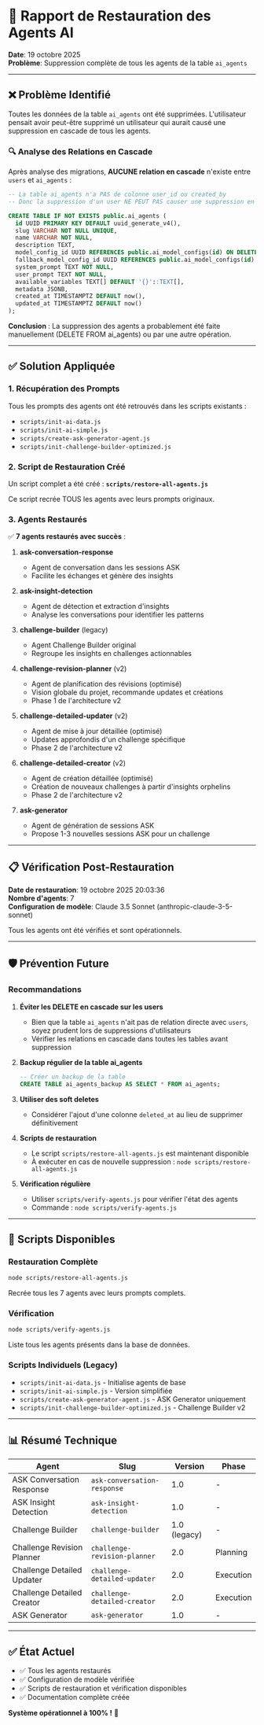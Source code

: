 # 🔧 Rapport de Restauration des Agents AI

**Date**: 19 octobre 2025  
**Problème**: Suppression complète de tous les agents de la table `ai_agents`

---

## ❌ Problème Identifié

Toutes les données de la table `ai_agents` ont été supprimées. L'utilisateur pensait avoir peut-être supprimé un utilisateur qui aurait causé une suppression en cascade de tous les agents.

### 🔍 Analyse des Relations en Cascade

Après analyse des migrations, **AUCUNE relation en cascade** n'existe entre `users` et `ai_agents` :

```sql
-- La table ai_agents n'a PAS de colonne user_id ou created_by
-- Donc la suppression d'un user NE PEUT PAS causer une suppression en cascade des agents

CREATE TABLE IF NOT EXISTS public.ai_agents (
  id UUID PRIMARY KEY DEFAULT uuid_generate_v4(),
  slug VARCHAR NOT NULL UNIQUE,
  name VARCHAR NOT NULL,
  description TEXT,
  model_config_id UUID REFERENCES public.ai_model_configs(id) ON DELETE SET NULL,
  fallback_model_config_id UUID REFERENCES public.ai_model_configs(id) ON DELETE SET NULL,
  system_prompt TEXT NOT NULL,
  user_prompt TEXT NOT NULL,
  available_variables TEXT[] DEFAULT '{}'::TEXT[],
  metadata JSONB,
  created_at TIMESTAMPTZ DEFAULT now(),
  updated_at TIMESTAMPTZ DEFAULT now()
);
```

**Conclusion** : La suppression des agents a probablement été faite manuellement (DELETE FROM ai_agents) ou par une autre opération.

---

## ✅ Solution Appliquée

### 1. Récupération des Prompts

Tous les prompts des agents ont été retrouvés dans les scripts existants :
- `scripts/init-ai-data.js`
- `scripts/init-ai-simple.js`
- `scripts/create-ask-generator-agent.js`
- `scripts/init-challenge-builder-optimized.js`

### 2. Script de Restauration Créé

Un script complet a été créé : **`scripts/restore-all-agents.js`**

Ce script recrée TOUS les agents avec leurs prompts originaux.

### 3. Agents Restaurés

✅ **7 agents restaurés avec succès** :

1. **ask-conversation-response**
   - Agent de conversation dans les sessions ASK
   - Facilite les échanges et génère des insights

2. **ask-insight-detection**
   - Agent de détection et extraction d'insights
   - Analyse les conversations pour identifier les patterns

3. **challenge-builder** (legacy)
   - Agent Challenge Builder original
   - Regroupe les insights en challenges actionnables

4. **challenge-revision-planner** (v2)
   - Agent de planification des révisions (optimisé)
   - Vision globale du projet, recommande updates et créations
   - Phase 1 de l'architecture v2

5. **challenge-detailed-updater** (v2)
   - Agent de mise à jour détaillée (optimisé)
   - Updates approfondis d'un challenge spécifique
   - Phase 2 de l'architecture v2

6. **challenge-detailed-creator** (v2)
   - Agent de création détaillée (optimisé)
   - Création de nouveaux challenges à partir d'insights orphelins
   - Phase 2 de l'architecture v2

7. **ask-generator**
   - Agent de génération de sessions ASK
   - Propose 1-3 nouvelles sessions ASK pour un challenge

---

## 📋 Vérification Post-Restauration

**Date de restauration**: 19 octobre 2025 20:03:36  
**Nombre d'agents**: 7  
**Configuration de modèle**: Claude 3.5 Sonnet (anthropic-claude-3-5-sonnet)

Tous les agents ont été vérifiés et sont opérationnels.

---

## 🛡️ Prévention Future

### Recommandations

1. **Éviter les DELETE en cascade sur les users**
   - Bien que la table `ai_agents` n'ait pas de relation directe avec `users`, soyez prudent lors de suppressions d'utilisateurs
   - Vérifier les relations en cascade dans toutes les tables avant suppression

2. **Backup régulier de la table ai_agents**
   ```sql
   -- Créer un backup de la table
   CREATE TABLE ai_agents_backup AS SELECT * FROM ai_agents;
   ```

3. **Utiliser des soft deletes**
   - Considérer l'ajout d'une colonne `deleted_at` au lieu de supprimer définitivement

4. **Scripts de restauration**
   - Le script `scripts/restore-all-agents.js` est maintenant disponible
   - À exécuter en cas de nouvelle suppression : `node scripts/restore-all-agents.js`

5. **Vérification régulière**
   - Utiliser `scripts/verify-agents.js` pour vérifier l'état des agents
   - Commande : `node scripts/verify-agents.js`

---

## 🔄 Scripts Disponibles

### Restauration Complète
```bash
node scripts/restore-all-agents.js
```
Recrée tous les 7 agents avec leurs prompts complets.

### Vérification
```bash
node scripts/verify-agents.js
```
Liste tous les agents présents dans la base de données.

### Scripts Individuels (Legacy)
- `scripts/init-ai-data.js` - Initialise agents de base
- `scripts/init-ai-simple.js` - Version simplifiée
- `scripts/create-ask-generator-agent.js` - ASK Generator uniquement
- `scripts/init-challenge-builder-optimized.js` - Challenge Builder v2

---

## 📊 Résumé Technique

| Agent | Slug | Version | Phase |
|-------|------|---------|-------|
| ASK Conversation Response | `ask-conversation-response` | 1.0 | - |
| ASK Insight Detection | `ask-insight-detection` | 1.0 | - |
| Challenge Builder | `challenge-builder` | 1.0 (legacy) | - |
| Challenge Revision Planner | `challenge-revision-planner` | 2.0 | Planning |
| Challenge Detailed Updater | `challenge-detailed-updater` | 2.0 | Execution |
| Challenge Detailed Creator | `challenge-detailed-creator` | 2.0 | Execution |
| ASK Generator | `ask-generator` | 1.0 | - |

---

## ✅ État Actuel

- ✅ Tous les agents restaurés
- ✅ Configuration de modèle vérifiée
- ✅ Scripts de restauration et vérification disponibles
- ✅ Documentation complète créée

**Système opérationnel à 100% !** 🚀

